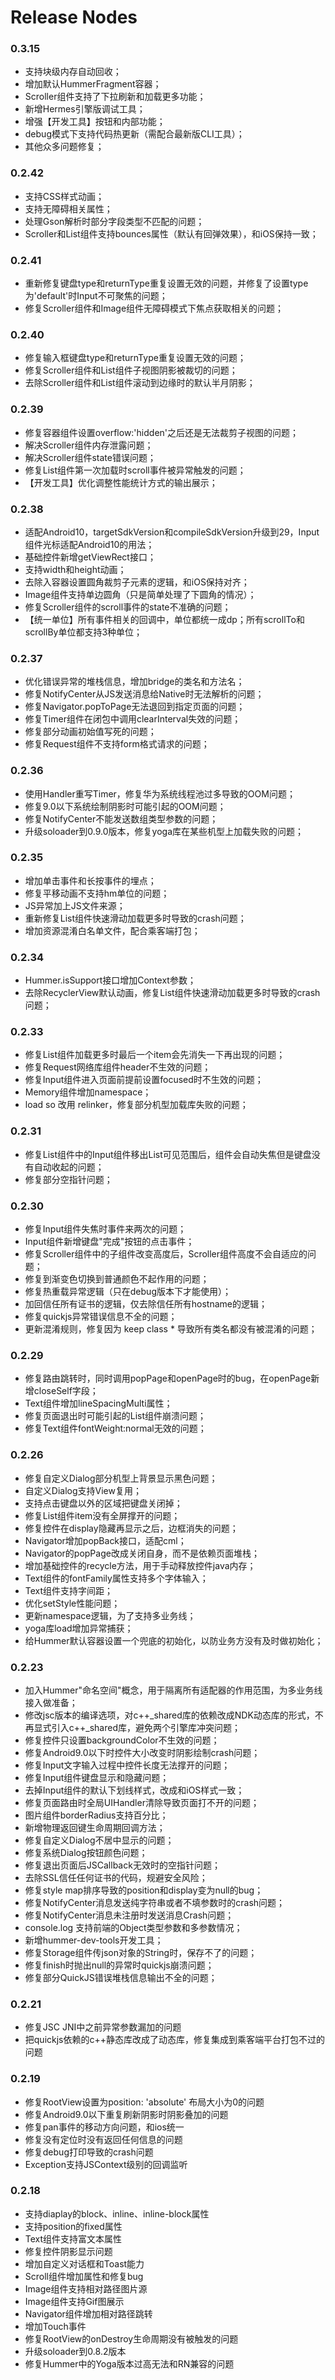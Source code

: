 # Release Nodes

### 0.3.15
- 支持块级内存自动回收；
- 增加默认HummerFragment容器；
- Scroller组件支持了下拉刷新和加载更多功能；
- 新增Hermes引擎版调试工具；
- 增强【开发工具】按钮和内部功能；
- debug模式下支持代码热更新（需配合最新版CLI工具）；
- 其他众多问题修复；

### 0.2.42
- 支持CSS样式动画；
- 支持无障碍相关属性；
- 处理Gson解析时部分字段类型不匹配的问题；
- Scroller和List组件支持bounces属性（默认有回弹效果），和iOS保持一致；

### 0.2.41
- 重新修复键盘type和returnType重复设置无效的问题，并修复了设置type为'default'时Input不可聚焦的问题；
- 修复Scroller组件和Image组件无障碍模式下焦点获取相关的问题；

### 0.2.40
- 修复输入框键盘type和returnType重复设置无效的问题；
- 修复Scroller组件和List组件子视图阴影被裁切的问题；
- 去除Scroller组件和List组件滚动到边缘时的默认半月阴影；

### 0.2.39
- 修复容器组件设置overflow:'hidden'之后还是无法裁剪子视图的问题；
- 解决Scroller组件内存泄露问题；
- 解决Scroller组件state错误问题；
- 修复List组件第一次加载时scroll事件被异常触发的问题；
- 【开发工具】优化调整性能统计方式的输出展示；

### 0.2.38
- 适配Android10，targetSdkVersion和compileSdkVersion升级到29，Input组件光标适配Android10的用法；
- 基础控件新增getViewRect接口；
- 支持width和height动画；
- 去除入容器设置圆角裁剪子元素的逻辑，和iOS保持对齐；
- Image组件支持单边圆角（只是简单处理了下圆角的情况）；
- 修复Scroller组件的scroll事件的state不准确的问题；
- 【统一单位】所有事件相关的回调中，单位都统一成dp；所有scrollTo和scrollBy单位都支持3种单位；

### 0.2.37
- 优化错误异常的堆栈信息，增加bridge的类名和方法名；
- 修复NotifyCenter从JS发送消息给Native时无法解析的问题；
- 修复Navigator.popToPage无法退回到指定页面的问题；
- 修复Timer组件在闭包中调用clearInterval失效的问题；
- 修复部分动画初始值写死的问题；
- 修复Request组件不支持form格式请求的问题；

### 0.2.36
- 使用Handler重写Timer，修复华为系统线程池过多导致的OOM问题；
- 修复9.0以下系统绘制阴影时可能引起的OOM问题；
- 修复NotifyCenter不能发送数组类型参数的问题；
- 升级soloader到0.9.0版本，修复yoga库在某些机型上加载失败的问题；

### 0.2.35
- 增加单击事件和长按事件的埋点；
- 修复平移动画不支持hm单位的问题；
- JS异常加上JS文件来源；
- 重新修复List组件快速滑动加载更多时导致的crash问题；
- 增加资源混淆白名单文件，配合乘客端打包；

### 0.2.34
- Hummer.isSupport接口增加Context参数；
- 去除RecyclerView默认动画，修复List组件快速滑动加载更多时导致的crash问题；

### 0.2.33
- 修复List组件加载更多时最后一个item会先消失一下再出现的问题；
- 修复Request网络库组件header不生效的问题；
- 修复Input组件进入页面前提前设置focused时不生效的问题；
- Memory组件增加namespace；
- load so 改用 relinker，修复部分机型加载库失败的问题；

### 0.2.31
- 修复List组件中的Input组件移出List可见范围后，组件会自动失焦但是键盘没有自动收起的问题；
- 修复部分空指针问题；

### 0.2.30
- 修复Input组件失焦时事件来两次的问题；
- Input组件新增键盘"完成"按钮的点击事件；
- 修复Scroller组件中的子组件改变高度后，Scroller组件高度不会自适应的问题；
- 修复到渐变色切换到普通颜色不起作用的问题；
- 修复热重载异常逻辑（只在debug版本下才能使用）；
- 加回信任所有证书的逻辑，仅去除信任所有hostname的逻辑；
- 修复quickjs异常错误信息不全的问题；
- 更新混淆规则，修复因为 keep class * 导致所有类名都没有被混淆的问题；

### 0.2.29
- 修复路由跳转时，同时调用popPage和openPage时的bug，在openPage新增closeSelf字段；
- Text组件增加lineSpacingMulti属性；
- 修复页面退出时可能引起的List组件崩溃问题；
- 修复Text组件fontWeight:normal无效的问题；

### 0.2.26
- 修复自定义Dialog部分机型上背景显示黑色问题；
- 自定义Dialog支持View复用；
- 支持点击键盘以外的区域把键盘关闭掉；
- 修复List组件item没有全屏撑开的问题；
- 修复控件在display隐藏再显示之后，边框消失的问题；
- Navigator增加popBack接口，适配cml；
- Navigator的popPage改成关闭自身，而不是依赖页面堆栈；
- 增加基础控件的recycle方法，用于手动释放控件java内存；
- Text组件的fontFamily属性支持多个字体输入；
- Text组件支持字间距；
- 优化setStyle性能问题；
- 更新namespace逻辑，为了支持多业务线；
- yoga库load增加异常捕获；
- 给Hummer默认容器设置一个兜底的初始化，以防业务方没有及时做初始化；

### 0.2.23
- 加入Hummer"命名空间"概念，用于隔离所有适配器的作用范围，为多业务线接入做准备；
- 修改jsc版本的编译选项，对c++_shared库的依赖改成NDK动态库的形式，不再显式引入c++_shared库，避免两个引擎库冲突问题；
- 修复控件只设置backgroundColor不生效的问题；
- 修复Android9.0以下时控件大小改变时阴影绘制crash问题；
- 修复Input文字输入过程中控件长度无法撑开的问题；
- 修复Input组件键盘显示和隐藏问题；
- 去掉Input组件的默认下划线样式，改成和iOS样式一致；
- 修复页面路由时全局UIHandler清除导致页面打不开的问题；
- 图片组件borderRadius支持百分比；
- 新增物理返回键生命周期回调方法；
- 修复自定义Dialog不居中显示的问题；
- 修复系统Dialog按钮颜色问题；
- 修复退出页面后JSCallback无效时的空指针问题；
- 去除SSL信任任何证书的代码，规避安全风险；
- 修复style map排序导致的position和display变为null的bug；
- 修复NotifyCenter消息发送纯字符串或者不填参数时的crash问题；
- 修复NotifyCenter消息未注册时发送消息Crash问题；
- console.log 支持前端的Object类型参数和多参数情况；
- 新增hummer-dev-tools开发工具；
- 修复Storage组件传json对象的String时，保存不了的问题；
- 修复finish时抛出null的异常时quickjs崩溃问题；
- 修复部分QuickJS错误堆栈信息输出不全的问题；

### 0.2.21
- 修复JSC JNI中之前异常参数漏加的问题
- 把quickjs依赖的c++静态库改成了动态库，修复集成到乘客端平台打包不过的问题

### 0.2.19
- 修复RootView设置为position: 'absolute' 布局大小为0的问题
- 修复Android9.0以下重复刷新阴影时阴影叠加的问题
- 修复pan事件的移动方向问题，和ios统一
- 修复没有定位时没有返回任何信息的问题
- 修复debug打印导致的crash问题
- Exception支持JSContext级别的回调监听

### 0.2.18
- 支持diaplay的block、inline、inline-block属性
- 支持position的fixed属性
- Text组件支持富文本属性
- 修复控件阴影显示问题
- 增加自定义对话框和Toast能力
- Scroll组件增加属性和修复bug
- Image组件支持相对路径图片源
- Image组件支持Gif图展示
- Navigator组件增加相对路径跳转
- 增加Touch事件
- 修复RootView的onDestroy生命周期没有被触发的问题
- 升级soloader到0.8.2版本
- 修复Hummer中的Yoga版本过高无法和RN兼容的问题
